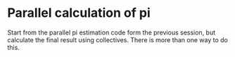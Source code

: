 
# Parallel calculation of pi

Start from the parallel pi estimation code form the previous session, but calculate the final result using collectives. There is more 
than one way to do this.


